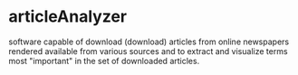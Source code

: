 # articleAnalyzer
software capable of download (download) articles from online newspapers rendered available from various sources and to extract and visualize terms most "important" in the set of downloaded articles.
